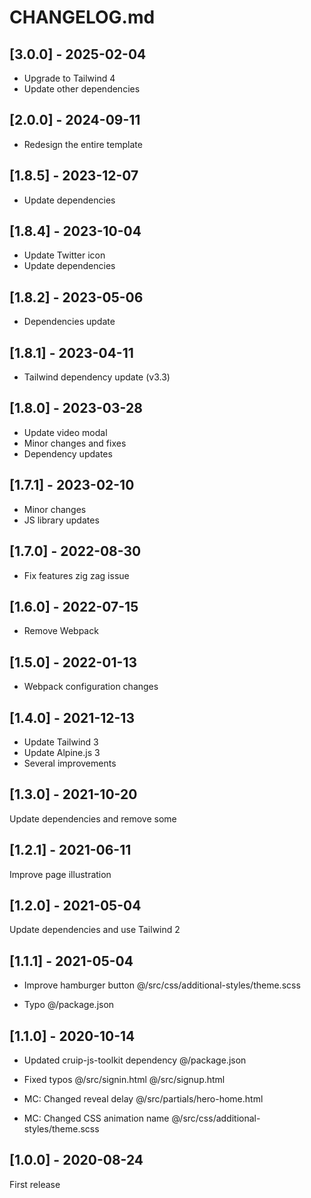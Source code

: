 # CHANGELOG.md

## [3.0.0] - 2025-02-04

- Upgrade to Tailwind 4
- Update other dependencies

## [2.0.0] - 2024-09-11

-   Redesign the entire template

## [1.8.5] - 2023-12-07

-   Update dependencies

## [1.8.4] - 2023-10-04

-   Update Twitter icon
-   Update dependencies

## [1.8.2] - 2023-05-06

-   Dependencies update

## [1.8.1] - 2023-04-11

-   Tailwind dependency update (v3.3)

## [1.8.0] - 2023-03-28

-   Update video modal
-   Minor changes and fixes
-   Dependency updates

## [1.7.1] - 2023-02-10

-   Minor changes
-   JS library updates

## [1.7.0] - 2022-08-30

-   Fix features zig zag issue

## [1.6.0] - 2022-07-15

-   Remove Webpack

## [1.5.0] - 2022-01-13

-   Webpack configuration changes

## [1.4.0] - 2021-12-13

-   Update Tailwind 3
-   Update Alpine.js 3
-   Several improvements

## [1.3.0] - 2021-10-20

Update dependencies and remove some

## [1.2.1] - 2021-06-11

Improve page illustration

## [1.2.0] - 2021-05-04

Update dependencies and use Tailwind 2

## [1.1.1] - 2021-05-04

-   Improve hamburger button @/src/css/additional-styles/theme.scss

-   Typo @/package.json

## [1.1.0] - 2020-10-14

-   Updated cruip-js-toolkit dependency @/package.json

-   Fixed typos @/src/signin.html @/src/signup.html

-   MC: Changed reveal delay @/src/partials/hero-home.html

-   MC: Changed CSS animation name @/src/css/additional-styles/theme.scss

## [1.0.0] - 2020-08-24

First release
